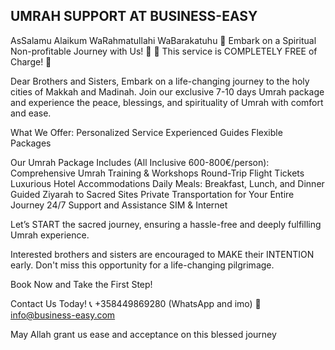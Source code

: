 ## UMRAH SUPPORT AT BUSINESS-EASY

AsSalamu Alaikum WaRahmatullahi WaBarakatuhu
🌟 Embark on a Spiritual Non-profitable Journey with Us! 🌟
🌙 This service is COMPLETELY FREE of Charge! 🌙

Dear Brothers and Sisters,
Embark on a life-changing journey to the holy cities of Makkah and Madinah. Join our exclusive 7-10 days Umrah package and experience the peace, blessings, and spirituality of Umrah with comfort and ease.

What We Offer:
Personalized Service
Experienced Guides
Flexible Packages

Our Umrah Package Includes (All Inclusive 600-800€/person):
Comprehensive Umrah Training & Workshops
Round-Trip Flight Tickets
Luxurious Hotel Accommodations
Daily Meals: Breakfast, Lunch, and Dinner
Guided Ziyarah to Sacred Sites
Private Transportation for Your Entire Journey
24/7 Support and Assistance
SIM & Internet

Let’s START the sacred journey, ensuring a hassle-free and deeply fulfilling Umrah experience.

Interested brothers and sisters are encouraged to MAKE their INTENTION early. Don't miss this opportunity for a life-changing pilgrimage.

Book Now and Take the First Step!

Contact Us Today!
📞 +358449869280 (WhatsApp and imo)
📧 info@business-easy.com

May Allah grant us ease and acceptance on this blessed journey
